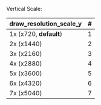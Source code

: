 <!--- This file is a snippet --->
Vertical Scale:

| **draw_resolution_scale_y** | **#** |
|:----------------------------|:-----:|
| 1x (x720, **default**)      |   1   |
| 2x (x1440)                  |   2   |
| 3x (x2160)                  |   3   |
| 4x (x2880)                  |   4   |
| 5x (x3600)                  |   5   |
| 6x (x4320)                  |   6   |
| 7x (x5040)                  |   7   |
